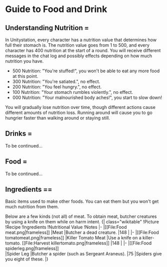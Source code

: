 # Guide to Food and Drink
##  Understanding Nutrition =
In Unitystation, every character has a nutrition value that determines how full their stomach is. The nutrition value goes from 1 to 500, and every character has 400 nutrition at the start of a round. You will receive different messages in the chat log and possibly effects depending on how much nutrition you have.

* 500 Nutrition: "You're stuffed!", you won't be able to eat any more food at this point.
* 300 Nutrition: "You're satiated.", no effect.
* 200 Nutrition: "You feel hungry.", no effect.
* 100 Nutrition: "Your stomach rumbles violently.", no effect.
* 000 Nutrition: "Your malnourished body aches!", you start to slow down!

You will gradually lose nutrition over time, though different actions cause different amounts of nutrition loss. Running around will cause you to go hungrier faster than walking around or staying still.


##  Drinks =
To be continued...


##  Food =
To be continued...



##  Ingredients ==
Basic items used to make other foods. You can eat them but you won't get much nutrition from them.


Below are a few kinds (not all) of meat. To obtain meat, butcher creatures by using a knife on them while on harm intent.
{| class="wikitable"
!Picture
!Recipe
!Ingredients
!Nutritional Value
!Notes
|-
|[[File:Food meat.png|frameless]] 
|Meat
|Butcher a dead creature.
|148
|
|-
|[[File:Food tomatomeat.png|frameless]]
|Killer Tomato Meat
|Use a knife on a killer-tomato. [[File:Harvest killertomato.png|frameless]]
|148
|
|-
|[[File:Food spiderleg.png|frameless]]  
|Spider Leg
|Butcher a spider (such as Sergeant Araneus).
|75
|Spiders give you eight of these.
|}